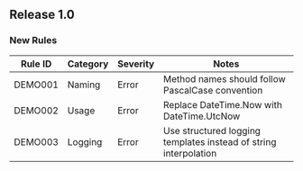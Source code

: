 ## Release 1.0

### New Rules

Rule ID | Category | Severity | Notes
--------|----------|----------|--------------------
DEMO001  |  Naming  |  Error | Method names should follow PascalCase convention
DEMO002  | Usage |  Error    | Replace DateTime.Now with DateTime.UtcNow
DEMO003  |  Logging   | Error | Use structured logging templates instead of string interpolation